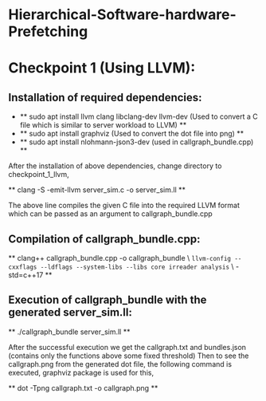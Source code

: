 # Hierarchical-Software-hardware-Prefetching


# Checkpoint 1 (Using LLVM):

## Installation of required dependencies:

- ** sudo apt install llvm clang libclang-dev llvm-dev (Used to convert a C file which is similar to server workload to LLVM) **
- ** sudo apt install graphviz (Used to convert the dot file into png) **
- ** sudo apt install nlohmann-json3-dev (used in callgraph_bundle.cpp) **

After the installation of above dependencies, change directory to checkpoint_1_llvm,

** clang -S -emit-llvm server_sim.c -o server_sim.ll **

The above line compiles the given C file into the required LLVM format which can be passed as an argument to callgraph_bundle.cpp

## Compilation of callgraph_bundle.cpp:

** clang++ callgraph_bundle.cpp -o callgraph_bundle \ `llvm-config --cxxflags --ldflags --system-libs --libs core irreader analysis` \ -std=c++17 **
  

## Execution of callgraph_bundle with the generated server_sim.ll:

** ./callgraph_bundle server_sim.ll **

After the successful execution we get the callgraph.txt and bundles.json (contains only the functions above some fixed threshold)
Then to see the callgraph.png from the generated dot file, the following command is executed, graphviz package is used for this, 

** dot -Tpng callgraph.txt -o callgraph.png **



